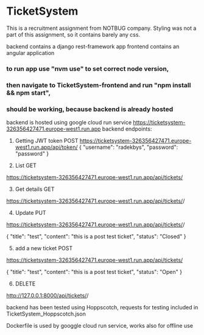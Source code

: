 # TicketSystem
This is a recruitment assignment from NOTBUG company. Styling was not a part of this assignment, so it contains barely any css.

backend contains a django rest-framework app
frontend contains an angular application

### to run app use "nvm use" to set correct node version, 
### then navigate to TicketSystem-frontend and run "npm install && npm start", 
### should be working, because backend is already hosted

backend is hosted using google cloud run service https://ticketsystem-326356427471.europe-west1.run.app
backend endpoints:

1. Getting JWT token POST
https://ticketsystem-326356427471.europe-west1.run.app/api/token/ 
{
  "username": "radekbys",
  "password": "password"
}

2. List GET
   
https://ticketsystem-326356427471.europe-west1.run.app/api/tickets/

3. Get details GET
   
https://ticketsystem-326356427471.europe-west1.run.app/api/tickets/<id>/

4. Update PUT
   
https://ticketsystem-326356427471.europe-west1.run.app/api/tickets/<id>/

{
      "title": "test",
      "content": "this is a post test ticket",
      "status": "Closed"
}

5. add a new ticket POST
   
https://ticketsystem-326356427471.europe-west1.run.app/api/tickets/

{
  "title": "test",
  "content": "this is a post test ticket",
  "status": "Open"
}

6. DELETE
    
http://127.0.0.1:8000/api/tickets/<id>/


backend has been tested using Hoppscotch, requests for testing included in TicketSystem_Hoppscotch.json

Dockerfile is used by googgle cloud run service, works also for offline use
